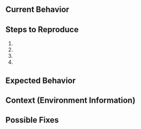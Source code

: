 <!--- Provide a general summary of the issue in the Title above -->

## Current Behavior
<!--- Tell us what happens instead of the expected behavior -->

## Steps to Reproduce
<!--- Provide a link to a live example, or an unambiguous set of steps to -->
<!--- reproduce this bug. Include code to reproduce, if relevant -->

1.
2.
3.
4.

## Expected Behavior
<!--- Tell us what should happen -->

## Context (Environment Information)
<!--- How has this issue affected you? What are you trying to accomplish? -->
<!--- Providing context helps us come up with a solution that is most useful in the real world -->

## Possible Fixes
<!--- Not obligatory, but suggest a fix/reason for the bug, -->